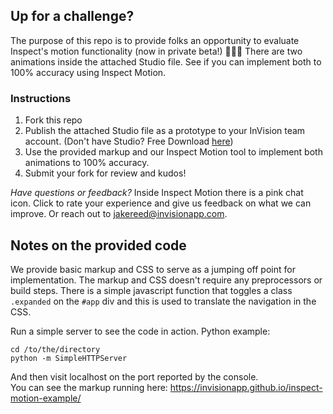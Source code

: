 ## Up for a challenge?
The purpose of this repo is to provide folks an opportunity to evaluate Inspect's motion functionality (now in private beta!) 🎉🎉🎉 There are two animations inside the attached Studio file. See if you can implement both to 100% accuracy using Inspect Motion. 

### Instructions
1. Fork this repo
2. Publish the attached Studio file as a prototype to your InVision team account. (Don't have Studio? Free Download [here](https://www.invisionapp.com/studio?_bk=invision%20studio&_bt=274384655020&_bm=e&_bn=g&_bg=54969454014&utm_source=google&utm_campaign=AW_G_NAM_Search_Brand_Studio_EM&utm_medium=paid_search&utm_term=&utm_content=InVision_Studio_EM&hsa_mt=e&hsa_acc=6415086463&hsa_grp=54969454014&hsa_net=adwords&hsa_tgt=kwd-563299681352&hsa_kw=invision%20studio&hsa_ad=274384655020&hsa_ver=3&hsa_src=g&hsa_cam=1424064170&gclid=EAIaIQobChMImK2mqqjN4AIVKLCzCh2AsAw7EAAYASAAEgL6HfD_BwE))
3. Use the provided markup and our Inspect Motion tool to implement both animations to 100% accuracy.
4. Submit your fork for review and kudos!

*Have questions or feedback?*
Inside Inspect Motion there is a pink chat icon. Click to rate your experience and give us feedback on what we can improve. Or reach out to jakereed@invisionapp.com.

## Notes on the provided code
We provide basic markup and CSS to serve as a jumping off point for implementation. The markup and CSS doesn't require any preprocessors or build steps. There is a simple javascript function that toggles a class `.expanded` on the `#app` div and this is used to translate the navigation in the CSS.

Run a simple server to see the code in action. Python example:
```
cd /to/the/directory
python -m SimpleHTTPServer
```
And then visit localhost on the port reported by the console.<br />
You can see the markup running here: https://invisionapp.github.io/inspect-motion-example/
